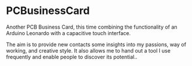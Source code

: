 # PCBusinessCard
Another PCB Business Card, this time combining the functionality of an Arduino Leonardo with a capacitive touch interface.

The aim is to provide new contacts some insights into my passions, way of working, and creative style. It also allows me to hand out a tool I use frequently and enable people to discover its potential..
